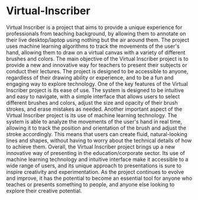 # Virtual-Inscriber

Virtual Inscriber is a project that aims to provide a unique experience for professionals from teaching
background, by allowing them to annotate on their live desktop/laptop using nothing but the air
around them. The project uses machine learning algorithms to track the movements of the user's
hand, allowing them to draw on a virtual canvas with a variety of different brushes and colors.
The main objective of the Virtual Inscriber project is to provide a new and innovative way for
teachers to present their subjects or conduct their lectures. The project is designed to be accessible to
anyone, regardless of their drawing ability or experience, and to be a fun and engaging way to
explore technology.
One of the key features of the Virtual Inscriber project is its ease of use. The system is designed to be
intuitive and easy to navigate, with a simple interface that allows users to select different brushes and
colors, adjust the size and opacity of their brush strokes, and erase mistakes as needed. Another
important aspect of the Virtual Inscriber project is its use of machine learning technology. The
system is able to analyze the movements of the user's hand in real time, allowing it to track the
position and orientation of the brush and adjust the stroke accordingly. This means that users can
create fluid, natural-looking lines and shapes, without having to worry about the technical details of
how to achieve them.
Overall, the Virtual Inscriber project brings up a new innovative way of presenting in the
education/corporate sector. Its use of machine learning technology and intuitive interface make it
accessible to a wide range of users, and its unique approach to presentations is sure to inspire
creativity and experimentation. As the project continues to evolve and improve, it has the potential to
become an essential tool for anyone who teaches or presents something to people, and anyone else
looking to explore their creative potential.

